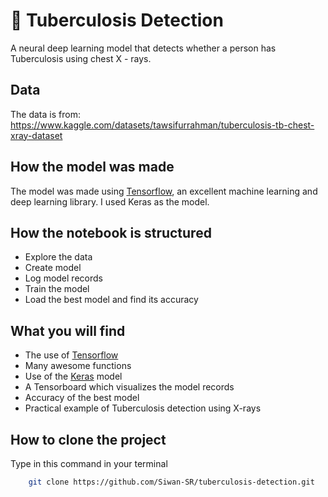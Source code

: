 # 🤧 Tuberculosis Detection

A neural deep learning model that detects whether a person has Tuberculosis using chest X - rays.

## Data

The data is from: https://www.kaggle.com/datasets/tawsifurrahman/tuberculosis-tb-chest-xray-dataset

## How the model was made

The model was made using [Tensorflow](https://www.tensorflow.org/), an excellent machine learning and deep learning library. I used Keras as the model.

## How the notebook is structured

* Explore the data
* Create model
* Log model records
* Train the model
* Load the best model and find its accuracy

## What you will find

* The use of [Tensorflow](https://www.tensorflow.org/)
* Many awesome functions
* Use of the [Keras](https://www.tensorflow.org/api_docs/python/tf/keras/) model
* A Tensorboard which visualizes the model records
* Accuracy of the best model
* Practical example of Tuberculosis detection using X-rays

## How to clone the project

Type in this command in your terminal

```bash
    git clone https://github.com/Siwan-SR/tuberculosis-detection.git
```
